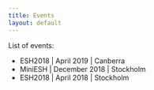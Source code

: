```yaml
---
title: Events
layout: default
---
```


List of events:
- ESH2018 | April 2019 | Canberra
- MiniESH | December 2018 | Stockholm
- ESH2018 | April 2018 | Stockholm